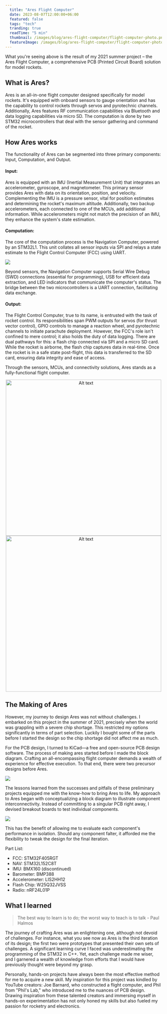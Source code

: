 ```yaml
---
  title: "Ares Flight Computer"
  date: 2023-08-07T12:00:00+06:00
  featured: false
  tags: "tech"
  tranding: true
  readTime: "5 min"
  thumbnail: /images/blog/ares-flight-computer/flight-computer-photo.png
  featureImage: /images/blog/ares-flight-computer/flight-computer-photo.png
---
```


What you're seeing above is the result of my 2021 summer project – the Ares Flight Computer, a comprehensive PCB (Printed Circuit Board) solution for model rockets.

## What is Ares?

Ares is an all-in-one flight computer designed specifically for model rockets. It's equipped with onboard sensors to gauge orientation and has the capability to control rockets through servos and pyrotechnic channels. Additionally, Ares features RF communication capabilities via Bluetooth and data logging capabilities via micro SD. The computation is done by two STM32 microcontrollers that deal with the sensor gathering and command of the rocket. 

## How Ares works

The functionality of Ares can be segmented into three primary components: Input, Computation, and Output.

#### Input:
Ares is equipped with an IMU (Inertial Measurement Unit) that integrates an accelerometer, gyroscope, and magnetometer. This primary sensor provides Ares with data on its orientation, position, and velocity. Complementing the IMU is a pressure sensor, vital for position estimates and determining the rocket's maximum altitude. Additionally, two backup accelerometers, each connected to one of the MCUs, add additional information. While accelerometers might not match the precision of an IMU, they enhance the system's state estimation.

#### Computation:
The core of the computation process is the Navigation Computer, powered by an STM32L1. This unit collates all sensor inputs via SPI and relays a state estimate to the Flight Control Computer (FCC) using UART.

![](/images/blog/ares-flight-computer/block.jpeg)

Beyond sensors, the Navigation Computer supports Serial Wire Debug (SWD) connections (essential for programming), USB for efficient data extraction, and LED indicators that communicate the computer's status. The bridge between the two microcontrollers is a UART connection, facilitating data exchange.

#### Output:
The Flight Control Computer, true to its name, is entrusted with the task of rocket control. Its responsibilities span PWM outputs for servos (for thrust vector control), GPIO controls to manage a reaction wheel, and pyrotechnic channels to initiate parachute deployment. However, the FCC's role isn't confined to mere control; it also holds the duty of data logging. There are dual pathways for this: a flash chip connected via SPI and a micro SD card. While the rocket is airborne, the flash chip captures data in real-time. Once the rocket is in a safe state post-flight, this data is transferred to the SD card, ensuring data integrity and ease of access.

Through the sensors, MCUs, and connectivity solutions, Ares stands as a fully-functional flight computer.



<p align="center">
  <img src="/images/blog/ares-flight-computer/ares-front.PNG" alt="Alt text" width="500">
  <img src="/images/blog/ares-flight-computer/ares-back.PNG" alt="Alt text"
  width="500">
</p>

## The Making of Ares

However, my journey to design Ares was not without challenges. I embarked on this project in the summer of 2021, precisely when the world was grappling with a severe chip shortage. This restricted my options significantly in terms of part selection. Luckily I bought some of the parts before I started the design so the chip shortage did not affect me as much.

For the PCB design, I turned to KiCad—a free and open-source PCB design software. The process of making ares started before I made the block diagram. Crafting an all-encompassing flight computer demands a wealth of experience for effective execution. To that end, there were two precursor designs before Ares.


![](/images/blog/ares-flight-computer/progress.PNG)

The lessons learned from the successes and pitfalls of these preliminary projects equipped me with the know-how to bring Ares to life. My approach to Ares began with conceptualizing a block diagram to illustrate component interconnectivity. Instead of committing to a singular PCB right away, I devised breakout boards to test individual components.

![](/images/blog/ares-flight-computer/breakout.jpeg)

This has the benefit of allowing me to evaluate each component's performance in isolation. Should any component falter, it afforded me the flexibility to tweak the design for the final iteration.

Part List:
- FCC: STM32F405RGT
- NAV: STM32L152C8T
- IMU: BMX160 (discontinued)
- Barometer: BMP388
- Accelerometer: LIS2HH12
- Flash Chip: W25Q32JVSS
- Radio: nRF24L01P


## What I learned

> The best way to learn is to do; the worst way to teach is to talk - Paul Halmos

The journey of crafting Ares was an enlightening one, although not devoid of challenges. For instance, what you see now as Ares is the third iteration of its design; the first two were prototypes that presented their own sets of challenges. A significant learning curve I faced was underestimating the  programming of the STM32 in C++. Yet, each challenge made me wiser, and I garnered a wealth of knowledge from efforts that I would have previously thought were beyond my grasp.

Personally, hands-on projects have always been the most effective method for me to acquire a new skill. My inspiration for this project was kindled by YouTube creators: Joe Barnard, who constructed a flight computer, and Phil from "Phil's Lab," who introduced me to the nuances of PCB design. Drawing inspiration from these talented creators and immersing myself in hands-on experimentation has not only honed my skills but also fueled my passion for rocketry and electronics.

